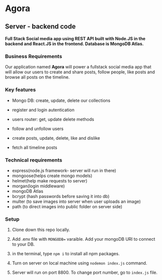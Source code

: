 # Agora


## Server - backend code

#### Full Stack Social media app using REST API built with Node.JS in the backend and React.JS in the frontend. Database is MongoDB Atlas.


### Business Requirements
Our application named **Agora** will power a fullstack social media app that will allow our users to create and share posts, follow people, like posts and browse all posts on the timeline.

### Key features

- Mongo DB: create, update, delete our collections

- register and login autentication
- users router: get, update delete methods
- follow and unfollow users
- create posts, update, delete, like and dislike
- fetch all timeline posts

### Technical requirements
- express(node.js framework- server will run in there)
- mongoose(helps create mongo models)
- helmet(help make requests to server)
- morgan(login middleware)
- mongoDB Atlas
- bcrypt (hash passwords before saving it into db) 
- multer (to save images into server when user uploads an image)
- path (to direct images into public folder on server side)



### Setup

1. Clone down this repo locally.

2. Add .env file with ```MONGODB=``` varaible. Add your mongoDB URI to connect to your DB.

3. in the terminal, type ```npm i``` to install all npm packages.

4. Turn on server on local machine using ```nodemon index.js``` command. 

5. Server will run on port 8800. To change port number, go to ```index.js``` file.


